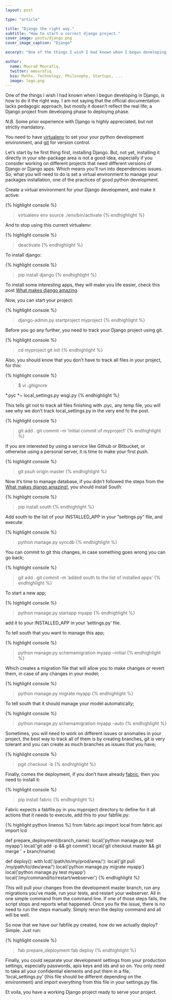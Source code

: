 ```yaml
---
layout: post

type: "article"

title: "Django the right way."
subtitle: "How to start a correct django project."
cover_image: posts/django.png
cover_image_caption: "Django"

excerpt: "One of the things I wish I had known when I begun developing in Django, is how to start a django the right way. I am not saying that the official documentation lacks pedagogic approach, but mostly it doesn’t reflect the real life; a Django project from developing phase to deploying phase."

author:
  name: Mourad Mourafiq.
  twitter: mmourafiq
  bio: Maths, Technology, Philosophy, Startups, ...
  image: logo.png
---
```


One of the things I wish I had known when I begun developing in Django, is how to do it the right way. I am not saying that the official documentation lacks pedagogic approach, but mostly it doesn’t reflect the real life; a Django project from developing phase to deploying phase.

*N.B.* Some prior experience with Django is highly appreciated, but not strictly mandatory.

You need to have [virtualenv](https://pypi.python.org/pypi/virtualenv) to set your your python development environment, and [git](http://www.git-scm.com/) for version control.

Let’s start by he first thing first, installing Django. But, not yet, installing it directly in your site-package area is not a good idea, especially if you consider working on different projects that need different versions of Django or Django apps. Which means you’ll run into dependencies issues. So, what you will need to do is set a virtual environment to manage your packages installation, one of the practices of good python development.

Create a virtual environment for your Django development, and make it active:

{% highlight console %}
> virtualenv env
> source ./env/bin/activate
{% endhighlight %}

And to stop using this current virtualenv:

{% highlight console %}
>  deactivate
{% endhighlight %}

To install django:

{% highlight console %}
>  pip install django
{% endhighlight %}

To install some interesting apps, they will make you life easier, check this post [What makes django amazing](/2012/07/15/best-of-django.html).

Now, you can start your project:

{% highlight console %}
>  django-admin.py startproject myproject
{% endhighlight %}

Before you go any further, you need to track your Django project using git.

{% highlight console %}
>  cd myproject
>  git init
{% endhighlight %}

Also, you should know that you don’t have to track all files in your project, for this:

{% highlight console %}
>  $ vi .gitignore

*.pyc
*~
local_settings.py
wsgi.py
{% endhighlight %}

This tells git not to track all files finishing with .pyc, any temp file, you will see why we don’t track local_settings.py in the very end fo the post.

{% highlight console %}
>  git add .
>  git commit -m ’initial commit of myproject’
{% endhighlight %}

If you are interested by using a service like Github or Bitbucket, or otherwise using a personal server, it is time to make your first push.

{% highlight console %}
>  git psuh origin master
{% endhighlight %}

Now it’s time to manage database, if you didn’t followed the steps from the [What makes django amazing!](/2012/07/15/best-of-django.html), you should install South:

{% highlight console %}
>  pip install south
{% endhighlight %}

Add south to the list of your INSTALLED_APP in your “settings.py” file, and execute:

{% highlight console %}
>  python manage.py syncdb
{% endhighlight %}

You can commit to git this changes, in case something goes wrong you can go back;

{% highlight console %}
>  git add .
>  git commit -m ’added south to the list of installed apps’
{% endhighlight %}

To start a new app;

{% highlight console %}
>  python manage.py startapp myapp
{% endhighlight %}

add it to your INSTALLED_APP in your ’settings.py’ file.

To tell south that you want to manage this app;

{% highlight console %}
>  python manage.py schemamigration myapp –initial
{% endhighlight %}

Which creates a migration file that will allow you to make changes or revert them, in case of any changes in your model;

{% highlight console %}
>  python manage.py migrate myapp
{% endhighlight %}

To tell south that it should manage your model automatically;

{% highlight console %}
>  python manage.py schemamigration myapp –auto
{% endhighlight %}

Sometimes, you will need to work on different issues or anomalies in your project, the best way to track all of them is by creating branches, git is very tolerant and you can create as much branches as issues that you have;

{% highlight console %}
>  pgit checkout -b <brachnme>
{% endhighlight %}

Finally, comes the deployment, if you don’t have already [fabric](http://docs.fabfile.org/en/1.4.3/index.html), then you need to install it:

{% highlight console %}
>  pip install fabric
{% endhighlight %}

Fabric expects a fabfile.py in you myproject directory to define for it all actions that it needs to execute, add this to your fabfile.py:

{% highlight python linenos %}
from fabric.api import local
from fabric.api import lcd

def prepare_deployment(branch_name):
    local('python manage.py test myapp')
    local('git add -p && git commit')
    local('git checkout master && git merge ' + branchname)


def deploy():
    with lcd('/path/to/my/prod/area/'):
        local('git pull /my/path/to/dev/area/')
        local('python manage.py migrate myapp')
        local('python manage.py test myapp')
        local('/my/command/to/restart/webserver')
{% endhighlight %}

This will pull your changes from the development master branch, run any migrations you’ve made, run your tests, and restart your webserver. All in one simple command from the command line. If one of those steps fails, the script stops and reports what happened. Once you fix the issue, there is no need to run the steps manually. Simply rerun the deploy command and all will be well.

So now that we have our fabfile.py created, how do we actually deploy? Simple. Just run:

{% highlight console %}
>  fab prepare_deployment
>  fab deploy
{% endhighlight %}

Finally, you could separate your development settings from your production settings, especially passwords, apis keys and ids and so on. You only need to take all your confidential elements and put them in a file, ‘local_settings.py’ (this file should be different depending on the environment) and import everything from this file in your settings.py file.

Et voila, you have a working Django project ready to serve your project.
